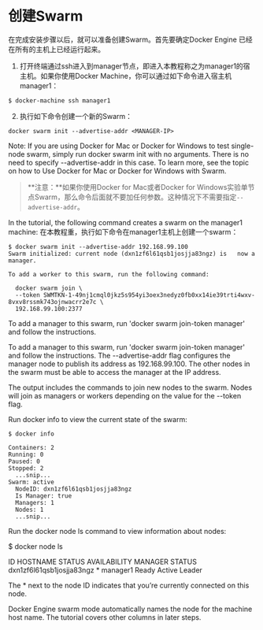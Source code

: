 # 创建Swarm

在完成安装步骤以后，就可以准备创建Swarm。首先要确定Docker Engine 已经在所有的主机上已经运行起来。

1. 打开终端通过ssh进入到manager节点，即进入本教程称之为manager1的宿主机。如果你使用Docker Machine，你可以通过如下命令进入宿主机manager1：

  ```
  $ docker-machine ssh manager1

  ```
2. 执行如下命令创建一个新的Swarm：

  ```
  docker swarm init --advertise-addr <MANAGER-IP>
  ```

  Note: If you are using Docker for Mac or Docker for Windows to test single-node swarm, simply run docker swarm init with no arguments. There is no need to specify --advertise-addr in this case. To learn more, see the topic on how to Use Docker for Mac or Docker for Windows with Swarm.
  
  > **注意：**如果你使用Docker for Mac或者Docker for Windows实验单节点Swarm，那么命令后面就不要加任何参数。这种情况下不需要指定`--advertise-addr`。

  In the tutorial, the following command creates a swarm on the manager1 machine:
  在本教程重，执行如下命令在manager1主机上创建一个swarm：
  
  ```
  $ docker swarm init --advertise-addr 192.168.99.100
  Swarm initialized: current node (dxn1zf6l61qsb1josjja83ngz) is   now a manager.

  To add a worker to this swarm, run the following command:

    docker swarm join \
    --token SWMTKN-1-49nj1cmql0jkz5s954yi3oex3nedyz0fb0xx14ie39trti4wxv-8vxv8rssmk743ojnwacrr2e7c \
    192.168.99.100:2377
  ```
To add a manager to this swarm, run 'docker swarm join-token manager' and follow the instructions.
 
  To add a manager to this swarm, run 'docker swarm join-token manager' and follow the instructions.
  The --advertise-addr flag configures the manager node to publish its address as 192.168.99.100. The other nodes in the swarm must be able to access the manager at the IP address.

  The output includes the commands to join new nodes to the swarm. Nodes will join as managers or workers depending on the value for the --token flag.

  Run docker info to view the current state of the swarm:
  
  ```
  $ docker info

  Containers: 2
  Running: 0
  Paused: 0
  Stopped: 2
    ...snip...
  Swarm: active
    NodeID: dxn1zf6l61qsb1josjja83ngz
    Is Manager: true
    Managers: 1
    Nodes: 1
    ...snip...
  ```
  Run the docker node ls command to view information about nodes:

$ docker node ls

ID                           HOSTNAME  STATUS  AVAILABILITY  MANAGER STATUS
dxn1zf6l61qsb1josjja83ngz *  manager1  Ready   Active        Leader

The * next to the node ID indicates that you’re currently connected on this node.

Docker Engine swarm mode automatically names the node for the machine host name. The tutorial covers other columns in later steps.